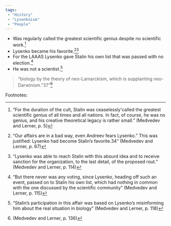 ```yaml
---
tags:
 - "History"
 - "Lysenkoism"
 - "People"
---
```

- Was regularly called the greatest scientific genius despite no scientific work.[^1]
 - Lysenko became his favorite.[^2][^3]
 - For the LAAAS Lysenko gave Stalin his own list that was passed with no election.[^4]
 - He was not a scientist.[^5]
 > “biology by the theory of neo-Lamarckism, which is supplanting neo-Darwinism.”37”[^6]  


Footnotes:

[^1]:“For the duration of the cult, Stalin was ceaselessly'called  the greatest scientific genius of all times and all nations. In  fact, of course, he was no genius, and his creative theoretical  legacy is rather small.”  (Medvedev and Lerner, p. 5)

[^2]:“Our affairs are in a bad way, even Andreev fears Lysenko.”  This was justified: Lysenko had become Stalin’s favorite.34”  (Medvedev and Lerner, p. 67)

[^3]:“Lysenko was able to reach Stalin with this absurd  idea and to receive sanction for the organization, to the last  detail, of the proposed rout.”  (Medvedev and Lerner, p. 114)

[^4]:“But there never was any voting, since Lysenko, heading off  such an event, passed on to Stalin his own list, which had  nothing in common with the one discussed by the scientific  community”  (Medvedev and Lerner, p. 115)

[^5]:“Stalin’s participation in this affair was based on Lysenko’s  misinforming him about the real situation in biology” (Medvedev and Lerner, p. 118)

[^6]:(Medvedev and Lerner, p. 136)